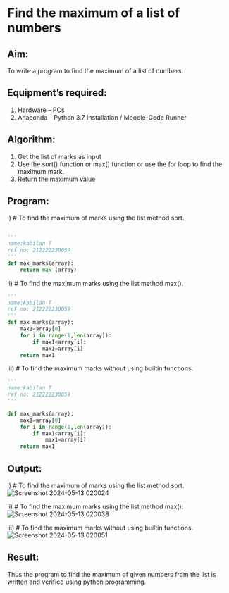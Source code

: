 # Find the maximum of a list of numbers
## Aim:
To write a program to find the maximum of a list of numbers.
## Equipment’s required:
1.	Hardware – PCs
2.	Anaconda – Python 3.7 Installation / Moodle-Code Runner
## Algorithm:
1.	Get the list of marks as input
2.	Use the sort() function or max() function or use the for loop to find the maximum mark.
3.	Return the maximum value
## Program:

i)	# To find the maximum of marks using the list method sort.
```Python

'''
name:kabilan T 
ref no: 212222230059
'''
def max_marks(array):
    return max (array)

```

ii)	# To find the maximum marks using the list method max().
```Python
'''
name:kabilan T
ref no: 212222230059
'''
def max_marks(array):
    max1=array[0]
    for i in range(1,len(array)):
        if max1<array[i]:
           max1=array[i]
    return max1


```

iii) # To find the maximum marks without using builtin functions.
```Python
'''
name:kabilan T 
ref no: 212222230059
'''

def max_marks(array):
    max1=array[0]
    for i in range(1,len(array)):
        if max1<array[i]:
            max1=array[i]
    return max1


```

## Output:

i) # To find the maximum of marks using the list method sort.
![Screenshot 2024-05-13 020024](https://github.com/kabilanthiyagarajan/FindMaximu/assets/120206067/bc9a1113-85bc-463c-a0ca-9cf3b8429c3e)


ii) # To find the maximum marks using the list method max().
![Screenshot 2024-05-13 020038](https://github.com/kabilanthiyagarajan/FindMaximu/assets/120206067/faa0d9d9-d40c-4334-84ed-277f28bc9def)


iii) # To find the maximum marks without using builtin functions.
![Screenshot 2024-05-13 020051](https://github.com/kabilanthiyagarajan/FindMaximu/assets/120206067/cdc4fbc6-30e9-4c08-ba78-05c068c6332f)


## Result:

Thus the program to find the maximum of given numbers from the list is written and verified using python programming.
